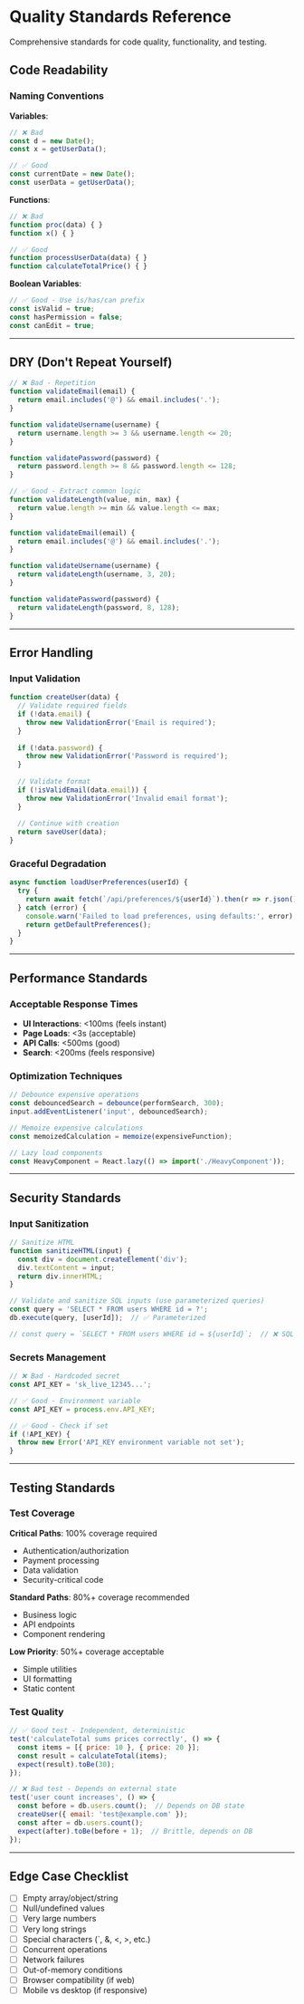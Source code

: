 # Quality Standards Reference

Comprehensive standards for code quality, functionality, and testing.

## Code Readability

### Naming Conventions

**Variables**:
```javascript
// ❌ Bad
const d = new Date();
const x = getUserData();

// ✅ Good
const currentDate = new Date();
const userData = getUserData();
```

**Functions**:
```javascript
// ❌ Bad
function proc(data) { }
function x() { }

// ✅ Good
function processUserData(data) { }
function calculateTotalPrice() { }
```

**Boolean Variables**:
```javascript
// ✅ Good - Use is/has/can prefix
const isValid = true;
const hasPermission = false;
const canEdit = true;
```

---

## DRY (Don't Repeat Yourself)

```javascript
// ❌ Bad - Repetition
function validateEmail(email) {
  return email.includes('@') && email.includes('.');
}

function validateUsername(username) {
  return username.length >= 3 && username.length <= 20;
}

function validatePassword(password) {
  return password.length >= 8 && password.length <= 128;
}

// ✅ Good - Extract common logic
function validateLength(value, min, max) {
  return value.length >= min && value.length <= max;
}

function validateEmail(email) {
  return email.includes('@') && email.includes('.');
}

function validateUsername(username) {
  return validateLength(username, 3, 20);
}

function validatePassword(password) {
  return validateLength(password, 8, 128);
}
```

---

## Error Handling

### Input Validation

```javascript
function createUser(data) {
  // Validate required fields
  if (!data.email) {
    throw new ValidationError('Email is required');
  }
  
  if (!data.password) {
    throw new ValidationError('Password is required');
  }
  
  // Validate format
  if (!isValidEmail(data.email)) {
    throw new ValidationError('Invalid email format');
  }
  
  // Continue with creation
  return saveUser(data);
}
```

### Graceful Degradation

```javascript
async function loadUserPreferences(userId) {
  try {
    return await fetch(`/api/preferences/${userId}`).then(r => r.json());
  } catch (error) {
    console.warn('Failed to load preferences, using defaults:', error);
    return getDefaultPreferences();
  }
}
```

---

## Performance Standards

### Acceptable Response Times

- **UI Interactions**: <100ms (feels instant)
- **Page Loads**: <3s (acceptable)
- **API Calls**: <500ms (good)
- **Search**: <200ms (feels responsive)

### Optimization Techniques

```javascript
// Debounce expensive operations
const debouncedSearch = debounce(performSearch, 300);
input.addEventListener('input', debouncedSearch);

// Memoize expensive calculations
const memoizedCalculation = memoize(expensiveFunction);

// Lazy load components
const HeavyComponent = React.lazy(() => import('./HeavyComponent'));
```

---

## Security Standards

### Input Sanitization

```javascript
// Sanitize HTML
function sanitizeHTML(input) {
  const div = document.createElement('div');
  div.textContent = input;
  return div.innerHTML;
}

// Validate and sanitize SQL inputs (use parameterized queries)
const query = 'SELECT * FROM users WHERE id = ?';
db.execute(query, [userId]);  // ✅ Parameterized

// const query = `SELECT * FROM users WHERE id = ${userId}`;  // ❌ SQL injection risk
```

### Secrets Management

```javascript
// ❌ Bad - Hardcoded secret
const API_KEY = 'sk_live_12345...';

// ✅ Good - Environment variable
const API_KEY = process.env.API_KEY;

// ✅ Good - Check if set
if (!API_KEY) {
  throw new Error('API_KEY environment variable not set');
}
```

---

## Testing Standards

### Test Coverage

**Critical Paths**: 100% coverage required
- Authentication/authorization
- Payment processing
- Data validation
- Security-critical code

**Standard Paths**: 80%+ coverage recommended
- Business logic
- API endpoints
- Component rendering

**Low Priority**: 50%+ coverage acceptable
- Simple utilities
- UI formatting
- Static content

### Test Quality

```javascript
// ✅ Good test - Independent, deterministic
test('calculateTotal sums prices correctly', () => {
  const items = [{ price: 10 }, { price: 20 }];
  const result = calculateTotal(items);
  expect(result).toBe(30);
});

// ❌ Bad test - Depends on external state
test('user count increases', () => {
  const before = db.users.count();  // Depends on DB state
  createUser({ email: 'test@example.com' });
  const after = db.users.count();
  expect(after).toBe(before + 1);  // Brittle, depends on DB
});
```

---

## Edge Case Checklist

- [ ] Empty array/object/string
- [ ] Null/undefined values
- [ ] Very large numbers
- [ ] Very long strings
- [ ] Special characters (`, &, <, >, etc.)
- [ ] Concurrent operations
- [ ] Network failures
- [ ] Out-of-memory conditions
- [ ] Browser compatibility (if web)
- [ ] Mobile vs desktop (if responsive)
